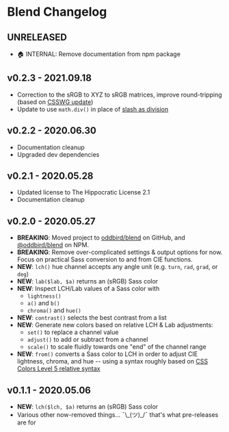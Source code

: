 # Blend Changelog

## UNRELEASED

- 🏠 INTERNAL: Remove documentation from npm package

## v0.2.3 - 2021.09.18

- Correction to the sRGB to XYZ to sRGB matrices, improve round-tripping
  (based on [CSSWG update](https://github.com/w3c/csswg-drafts/issues/5922))
- Update to use `math.div()` in place of
  [slash as division](https://sass-lang.com/documentation/breaking-changes/slash-div)

## v0.2.2 - 2020.06.30

- Documentation cleanup
- Upgraded dev dependencies

## v0.2.1 - 2020.05.28

- Updated license to The Hippocratic License 2.1
- Documentation cleanup

## v0.2.0 - 2020.05.27

- **BREAKING**: Moved project to [oddbird/blend][repo] on GitHub,
  and [@oddbird/blend][pkg] on NPM.
- **BREAKING**: Remove over-complicated settings & output options for now.
  Focus on practical Sass conversion to and from CIE functions.
- **NEW**: `lch()` hue channel accepts any angle unit
  (e.g. `turn`, `rad`, `grad`, or `deg`)
- **NEW**: `lab($lab, $a)` returns an (sRGB) Sass color
- **NEW**: Inspect LCH/Lab values of a Sass color with
  - `lightness()`
  - `a()` and `b()`
  - `chroma()` and `hue()`
- **NEW**: `contrast()` selects the best contrast from a list
- **NEW**: Generate new colors based on relative LCH & Lab adjustments:
  - `set()` to replace a channel value
  - `adjust()` to add or subtract from a channel
  - `scale()` to scale fluidly towards one "end" of the channel range
- **NEW**: `from()` converts a Sass color to LCH
  in order to adjust CIE lightness, chroma, and hue --
  using a syntax roughly based on
  [CSS Colors Level 5 relative syntax][relative]

[pkg]: https://www.npmjs.com/package/@oddbird/blend
[repo]: https://github.com/oddbird/blend/
[relative]: https://www.w3.org/TR/css-color-5/#relative-RGB

## v0.1.1 - 2020.05.06

- **NEW**: `lch($lch, $a)` returns an (sRGB) Sass color
- Various other now-removed things…
  ¯\\\_(ツ)\_/¯ that's what pre-releases are for
